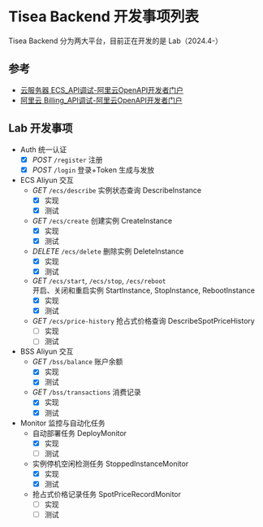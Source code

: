 # Tisea Backend 开发事项列表

Tisea Backend 分为两大平台，目前正在开发的是 Lab（2024.4-）

## 参考

- [云服务器 ECS_API调试-阿里云OpenAPI开发者门户](https://api.aliyun.com/api/Ecs/2014-05-26)
- [阿里云 Billing_API调试-阿里云OpenAPI开发者门户](https://api.aliyun.com/api/BssOpenApi/2017-12-14)

## Lab 开发事项

- Auth 统一认证
  - [x] *POST* `/register` 注册
  - [x] *POST* `/login` 登录+Token 生成与发放
- ECS Aliyun 交互
  - *GET* `/ecs/describe` 实例状态查询 DescribeInstance
      - [x] 实现
      - [x] 测试
  - *GET* `/ecs/create` 创建实例 CreateInstance
    - [x] 实现
    - [x] 测试
  - *DELETE* `/ecs/delete` 删除实例 DeleteInstance
    - [x] 实现
    - [x] 测试
  - *GET* `/ecs/start`, `/ecs/stop`, `/ecs/reboot` <br/> 开启、关闭和重启实例 StartInstance, StopInstance, RebootInstance
    - [x] 实现
    - [x] 测试
  - *GET* `/ecs/price-history` 抢占式价格查询 DescribeSpotPriceHistory
    - [ ] 实现
    - [ ] 测试
- BSS Aliyun 交互
  - *GET* `/bss/balance` 账户余额
    - [x] 实现
    - [x] 测试
  - *GET* `/bss/transactions` 消费记录
    - [x] 实现
    - [x] 测试
- Monitor 监控与自动化任务
  - 自动部署任务 DeployMonitor
    - [x] 实现
    - [ ] 测试
  - 实例停机空闲检测任务 StoppedInstanceMonitor
    - [x] 实现
    - [x] 测试
  - 抢占式价格记录任务 SpotPriceRecordMonitor
    - [ ] 实现
    - [ ] 测试